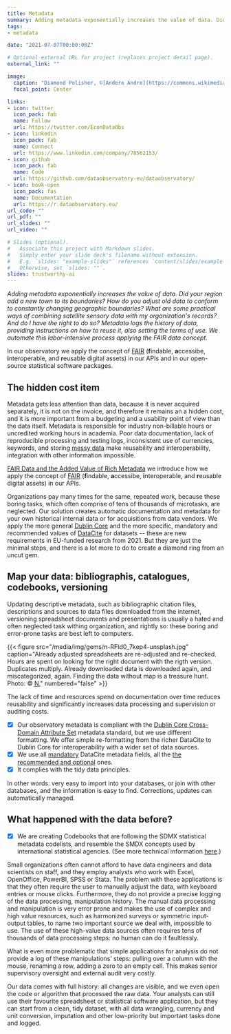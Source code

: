 ```yaml
---
title: Metadata
summary: Adding metadata exponentially increases the value of data. Did somebody already adjust old data to conform to constantly changing geographic boundaries? What are some practical ways of combining satellite sensory data with my organization's records? And do I have the right to do so? Metadata logs the history of data, providing instructions on how to reuse it, also setting the terms of use. We automate this labor-intensive process applying the FAIR data concept.
tags:
- metadata

date: "2021-07-07T00:00:00Z"

# Optional external URL for project (replaces project detail page).
external_link: ""

image:
  caption: "Diamond Polisher, ©[Andere Andre](https://commons.wikimedia.org/w/index.php?curid=4770037)"
  focal_point: Center

links:
- icon: twitter
  icon_pack: fab
  name: Follow
  url: https://twitter.com/EconDataObs
- icon: linkedin
  icon_pack: fab
  name: Connect
  url: https://www.linkedin.com/company/78562153/
- icon: github
  icon_pack: fab
  name: Code
  url: https://github.com/dataobservatory-eu/dataobservatory/
- icon: book-open
  icon_pack: fas
  name: Documentation
  url: https://r.dataobservatory.eu/
url_code: ""
url_pdf: ""
url_slides: ""
url_video: ""

# Slides (optional).
#   Associate this project with Markdown slides.
#   Simply enter your slide deck's filename without extension.
#   E.g. `slides: "example-slides"` references `content/slides/example-slides.md`.
#   Otherwise, set `slides: ""`.
slides: trustworthy-ai
---
```


*Adding metadata exponentially increases the value of data. Did your region add a new town to its boundaries? How do you adjust old data to conform to constantly changing geographic boundaries? What are some practical ways of combining satellite sensory data with my organization's records? And do I have the right to do so? Metadata logs the history of data, providing instructions on how to reuse it, also setting the terms of use. We automate this labor-intensive process applying the FAIR data concept.*

In our observatory we apply the concept of [FAIR](#FAIR) (**f**indable, **a**ccessibe, **i**nteroperable, and **r**eusable digital assets) in our APIs and in our open-source statistical software packages. 

## The hidden cost item

Metadata gets less attention than data, because it is never acquired separately, it is not on the invoice, and therefore it remains an a hidden cost, and it is more important from a budgeting and a usability point of view than the data itself. Metadata is responsible for industry non-billable hours or uncredited working hours in academia. Poor data documentation, lack of reproducible processing and testing logs, inconsistent use of currencies, keywords, and storing [messy data](#messy-data) make reusability and interoperability, integration with other information impossible. 

[FAIR Data and the Added Value of Rich Metadata](#FAIR-data) we introduce how we apply the concept of [FAIR](#FAIR) (**f**indable, **a**ccessibe, **i**nteroperable, and **r**eusable digital assets) in our APIs. 

Organizations pay many times for the same, repeated work, because these boring tasks, which often comprise of tens of thousands of microtasks, are neglected. Our solution creates automatic documentation and metadata for your own historical internal data or for acquisitions from data vendors. We apply the more general [Dublin Core](#Dublin-Core) and the more specific, mandatory and recommended values of [DataCite](#DataCite) for datasets -- these are new requirements in EU-funded research from 2021. But they are just the minimal steps, and there is a lot more to do to create a diamond ring from an uncut gem.

## Map your data: bibliographis, catalogues, codebooks, versioning

Updating descriptive metadata, such as bibliographic citation files, descriptions and sources to data files downloaded from the internet, versioning spreadsheet documents and presentations is usually a hated and often neglected task withing organization, and rightly so: these boring and error-prone tasks are best left to computers. 

{{< figure src="/media/img/gems/n-RFId0_7kep4-unsplash.jpg" caption="Already adjusted spreadsheets are re-adjusted and re-checked. Hours are spent on looking for the right document with the rigth version. Duplicates multiply. Already downloaded data is downloaded again, and miscategorized, again. Finding the data without map is a treasure hunt. Photo: © [N.](https://unsplash.com/photos/RFId0_7kep4?utm_source=unsplash)" numbered="false" >}}

The lack of time and resources spend on documentation over time reduces reusability and significantly increases data processing and supervision or auditing costs. 

- [x] Our observatory metadata is compliant with the [Dublin Core Cross-Domain Attribute Set](https://www.dublincore.org/specifications/dublin-core/cross-domain-attribute/) metadata standard, but we use different formatting. We offer simple re-formatting from the richer DataCite to Dublin Core for interoperability with a wider set of data sources.
- [x] We use all [mandatory](https://support.datacite.org/docs/datacite-metadata-schema-v44-mandatory-properties) DataCite metadata fields, all the [the recommended and optional](https://support.datacite.org/docs/datacite-metadata-schema-v44-recommended-and-optional-properties) ones. 
- [x] It complies with the tidy data principles.  

In other words: very easy to import into your databases, or join with other databases, and the information is easy to find.  Corrections, updates can automatically managed.


## What happened with the data before?


- [x] We are creating Codebooks that are following the SDMX statistical metadata codelists, and resemble the SMDX concepts used by international statistical agencies. (See more technical information [here](https://r.dataobservatory.eu/articles/codebook.html).)

Small organizations often cannot afford to have data engineers and data scientists on staff, and they employ analysts who work with Excel, OpenOffice, PowerBI, SPSS or Stata.  The problem with these applications is that they often require the user to manually adjust the data, with keyboard entries or mouse clicks.  Furthermore, they do not provide a precise logging of the data processing, manipulation history.
The manual data processing and manipulation is very error prone and makes the use of complex and high value resources, such as harmonized surveys or symmetric input-output tables, to name two important source we deal with, impossible to use.  The use of these high-value data sources often requires tens of thousands of data processing steps: no human can do it faultlessly.

What is even more problematic that simple applications for analysis do not provide a log of these manipulations’ steps: pulling over a column with the mouse, renaming a row, adding a zero to an empty cell. This makes senior supervisory oversight and external audit very costly. 

Our data comes with full history: all changes are visible, and we even open the code or algorithm that processed the raw data.  Your analysts can still use their favourite spreadsheet or statistical software application, but they can start from a clean, tidy dataset, with all data wrangling, currency and unit conversion, imputation and other low-priority but important tasks done and logged.
